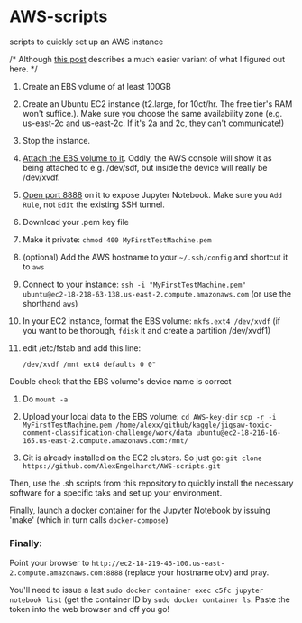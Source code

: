 # AWS-scripts

scripts to quickly set up an AWS instance

/* Although [this post](https://hackernoon.com/keras-with-gpu-on-amazon-ec2-a-step-by-step-instruction-4f90364e49ac) describes a much easier variant of what I figured out here. */

1. Create an EBS volume of at least 100GB
1. Create an Ubuntu EC2 instance (t2.large, for 10ct/hr. The free tier's RAM won't suffice.). Make sure you choose the same availability zone (e.g. us-east-2c and us-east-2c. If it's 2a and 2c, they can't communicate!)
1. Stop the instance.
1. [Attach the EBS volume to it](https://docs.aws.amazon.com/AWSEC2/latest/UserGuide/ebs-attaching-volume.html). Oddly, the AWS console will show it as being attached to e.g. /dev/sdf, but inside the device will really be /dev/xvdf.
2. [Open port 8888](https://stackoverflow.com/questions/17161345/how-to-open-a-web-server-port-on-ec2-instance) on it to expose Jupyter Notebook. Make sure you `Add Rule`, not `Edit` the existing SSH tunnel.
3. Download your .pem key file
4. Make it private: `chmod 400 MyFirstTestMachine.pem`
1. (optional) Add the AWS hostname to your `~/.ssh/config` and shortcut it to `aws`
5. Connect to your instance: `ssh -i "MyFirstTestMachine.pem" ubuntu@ec2-18-218-63-138.us-east-2.compute.amazonaws.com` (or use the shorthand `aws`)
1. In your EC2 instance, format the EBS volume: `mkfs.ext4 /dev/xvdf` (if you want to be thorough, `fdisk` it and create a partition /dev/xvdf1)
1. edit /etc/fstab and add this line:

    `/dev/xvdf /mnt ext4 defaults 0 0"`

  Double check that the EBS volume's device name is correct
1. Do `mount -a`
2. Upload your local data to the EBS volume:
    `cd AWS-key-dir`
    `scp -r -i MyFirstTestMachine.pem /home/alexx/github/kaggle/jigsaw-toxic-comment-classification-challenge/work/data ubuntu@ec2-18-216-16-165.us-east-2.compute.amazonaws.com:/mnt/`

1. Git is already installed on the EC2 clusters. So just go:
    `git clone https://github.com/AlexEngelhardt/AWS-scripts.git`

Then, use the .sh scripts from this repository to quickly install the necessary software for a specific taks and set up your environment.

Finally, launch a docker container for the Jupyter Notebook by issuing 'make' (which in turn calls `docker-compose`)

### Finally:

Point your browser to `http://ec2-18-219-46-100.us-east-2.compute.amazonaws.com:8888` (replace your hostname obv) and pray.

You'll need to issue a last `sudo docker container exec c5fc jupyter notebook list` (get the container ID by `sudo docker container ls`. Paste the token into the web browser and off you go!

